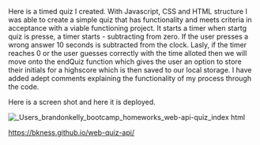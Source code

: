 Here is a timed quiz I created. With Javascript, CSS and HTML structure I was able to create a simple quiz that has functionality and meets criteria in acceptance with a viable functioning project. It starts a timer when startg quiz is presse, a timer starts - subtracting from zero. If the user presses a wrong answer 10 seconds is subtracted from the clock. Lasly, if the timer reaches 0 or the user guesses correctly with the time alloted then we will move onto the endQuiz function which gives the user an option to store their initials for a highscore which is then saved to our local storage. I have added adept comments explaining the functionality of my process through the code.

Here is a screen shot and here it is deployed.

![_Users_brandonkelly_bootcamp_homeworks_web-api-quiz_index html](https://github.com/bkness/web-api-quiz/assets/123907755/d135a164-839f-4590-955e-2c0add60cbf7)

https://bkness.github.io/web-quiz-api/